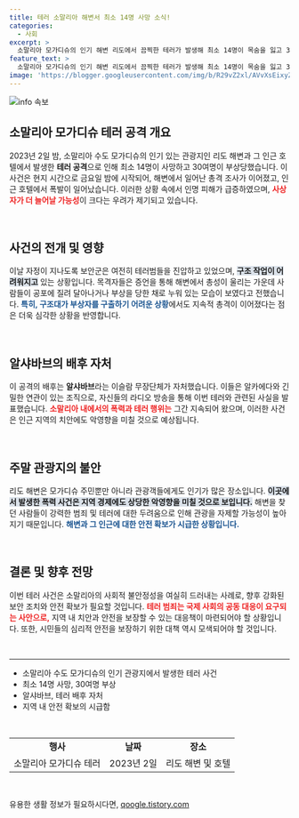 ```yaml
---
title: 테러 소말리아 해변서 최소 14명 사망 소식!
categories:
  - 사회
excerpt: >
  소말리아 모가디슈의 인기 해변 리도에서 끔찍한 테러가 발생해 최소 14명이 목숨을 잃고 30여 명이 다쳤습니다. 알샤바브가 배후를 자처하며, 현장에서는 총성과 폭발로 인한 혼란이 계속되고 있습니다. 피해 규모가 더욱 커질 우려가 있어 귀추가 주목됩니다.
feature_text: >
  소말리아 모가디슈의 인기 해변 리도에서 끔찍한 테러가 발생해 최소 14명이 목숨을 잃고 30여 명이 다쳤습니다. 알샤바브가 배후를 자처하며, 현장에서는 총성과 폭발로 인한 혼란이 계속되고 있습니다. 피해 규모가 더욱 커질 우려가 있어 귀추가 주목됩니다.
image: 'https://blogger.googleusercontent.com/img/b/R29vZ2xl/AVvXsEixyZcFfHzMRdzZMjFBmAUKJYCLCGyLL1o632UiGVXcaFdKo_bkvkuCioo0uUKlGfBVcT3P84aROyZIXSBEx3Aw5nCQ3pTgDom1WDC4m8eifvWiAmWEEVb4x6G_l8C0QH225ldMjyaFvpxGEBGNO37VmDTDMHGhJPq73UglMfDca1-0aw/s1600/blogspot.png'
---
```


<p><img src="https://blogger.googleusercontent.com/img/b/R29vZ2xl/AVvXsEixyZcFfHzMRdzZMjFBmAUKJYCLCGyLL1o632UiGVXcaFdKo_bkvkuCioo0uUKlGfBVcT3P84aROyZIXSBEx3Aw5nCQ3pTgDom1WDC4m8eifvWiAmWEEVb4x6G_l8C0QH225ldMjyaFvpxGEBGNO37VmDTDMHGhJPq73UglMfDca1-0aw/s1600/blogspot.png" alt="info 속보" /></p>

<h2 data-ke-size="size26">소말리아 모가디슈 테러 공격 개요</h2>

<p data-ke-size="size16">2023년 2일 밤, 소말리아 수도 모가디슈의 인기 있는 관광지인 리도 해변과 그 인근 호텔에서 발생한 <b>테러 공격</b>으로 인해 최소 14명이 사망하고 30여명이 부상당했습니다. 이 사건은 현지 시간으로 금요일 밤에 시작되어, 해변에서 일어난 총격 조사가 이어졌고, 인근 호텔에서 폭발이 일어났습니다. 이러한 상황 속에서 인명 피해가 급증하였으며, <b><span style="color: #ee2323;">사상자가 더 늘어날 가능성</span></b>이 크다는 우려가 제기되고 있습니다.</p>

<p data-ke-size="size16">&nbsp;</p>

<h2 data-ke-size="size26">사건의 전개 및 영향</h2>

<p data-ke-size="size16">이날 자정이 지나도록 보안군은 여전히 테러범들을 진압하고 있었으며, <b><span style="background-color: #21538527;">구조 작업이 어려워지고</span></b> 있는 상황입니다. 목격자들은 증언을 통해 해변에서 총성이 울리는 가운데 사람들이 공포에 질려 달아나거나 부상을 당한 채로 누워 있는 모습이 보였다고 전했습니다. <b><span style="color: #1a5490;">특히, 구조대가 부상자를 구출하기 어려운 상황</span></b>에서도 지속적 총격이 이어졌다는 점은 더욱 심각한 상황을 반영합니다.</p>

<p data-ke-size="size16">&nbsp;</p>

<h2 data-ke-size="size26">알샤바브의 배후 자처</h2>

<p data-ke-size="size16">이 공격의 배후는 <b>알샤바브</b>라는 이슬람 무장단체가 자처했습니다. 이들은 알카에다와 긴밀한 연관이 있는 조직으로, 자신들의 라디오 방송을 통해 이번 테러와 관련된 사실을 발표했습니다. <b><span style="color: #ee2323;">소말리아 내에서의 폭력과 테러 행위는</span></b> 그간 지속되어 왔으며, 이러한 사건은 인근 지역의 치안에도 악영향을 미칠 것으로 예상됩니다.</p>

<p data-ke-size="size16">&nbsp;</p>

<h2 data-ke-size="size26">주말 관광지의 불안</h2>

<p data-ke-size="size16">리도 해변은 모가디슈 주민뿐만 아니라 관광객들에게도 인기가 많은 장소입니다. <b><span style="background-color: #21538527;">이곳에서 발생한 폭력 사건은 지역 경제에도 상당한 악영향을 미칠 것으로 보입니다.</span></b> 해변을 찾던 사람들이 강력한 범죄 및 테러에 대한 두려움으로 인해 관광을 자제할 가능성이 높아지기 때문입니다. <b><span style="color: #1a5490;">해변과 그 인근에 대한 안전 확보가 시급한 상황입니다.</span></b></p>

<p data-ke-size="size16">&nbsp;</p>

<h2 data-ke-size="size26">결론 및 향후 전망</h2>

<p data-ke-size="size16">이번 테러 사건은 소말리아의 사회적 불안정성을 여실히 드러내는 사례로, 향후 강화된 보안 조치와 안전 확보가 필요할 것입니다. <b><span style="color: #ee2323;">테러 범죄는 국제 사회의 공동 대응이 요구되는 사안으로,</span></b> 지역 내 치안과 안전을 보장할 수 있는 대응책이 마련되어야 할 상황입니다. 또한, 시민들의 심리적 안전을 보장하기 위한 대책 역시 모색되어야 할 것입니다.</p>

<p data-ke-size="size16">&nbsp;</p>

<hr>

<ul>
<li>소말리아 수도 모가디슈의 인기 관광지에서 발생한 테러 사건</li>
<li>최소 14명 사망, 30여명 부상</li>
<li>알샤바브, 테러 배후 자처</li>
<li>지역 내 안전 확보의 시급함</li>
</ul>

<p data-ke-size="size16">&nbsp;</p>

<table style="width: 100%; border-collapse: collapse;">
<tr>
<td style="text-align: center; height: 17px;"><b>행사</b></td>
<td style="text-align: center; height: 17px;"><b>날짜</b></td>
<td style="text-align: center; height: 17px;"><b>장소</b></td>
</tr>
<tr>
<td style="text-align: center; height: 17px;">소말리아 모가디슈 테러</td>
<td style="text-align: center; height: 17px;">2023년 2일</td>
<td style="text-align: center; height: 17px;">리도 해변 및 호텔</td>
</tr>
</table>

<p data-ke-size="size16">&nbsp;</p>
유용한 생활 정보가 필요하시다면, <a href="https://qoogle.tistory.com" rel="dofollow">qoogle.tistory.com</a>


